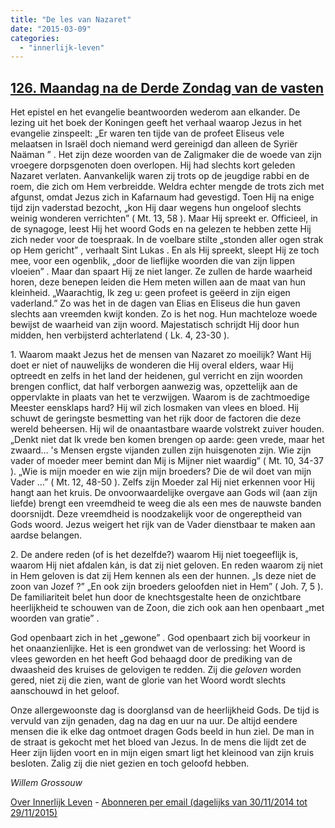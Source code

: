 ```yaml
---
title: "De les van Nazaret"
date: "2015-03-09"
categories: 
  - "innerlijk-leven"
---
```


## [126\. Maandag na de Derde Zondag van de vasten](http://ift.tt/1CSp1CY)

Het epistel en het evangelie beantwoorden wederom aan elkander. De lezing uit het boek der Koningen geeft het verhaal waarop Jezus in het evangelie zinspeelt: „Er waren ten tijde van de profeet Eliseus vele melaatsen in Israël doch niemand werd gereinigd dan alleen de Syriër Naäman ” . Het zijn deze woorden van de Zaligmaker die de woede van zijn vroegere dorpsgenoten doen overlopen. Hij had slechts kort geleden Nazaret verlaten. Aanvankelijk waren zij trots op de jeugdige rabbi en de roem, die zich om Hem verbreidde. Weldra echter mengde de trots zich met afgunst, omdat Jezus zich in Kafarnaum had gevestigd. Toen Hij na enige tijd zijn vaderstad bezocht, „kon Hij daar wegens hun ongeloof slechts weinig wonderen verrichten” ( Mt. 13, 58 ). Maar Hij spreekt er. Officieel, in de synagoge, leest Hij het woord Gods en na gelezen te hebben zette Hij zich neder voor de toespraak. In de voelbare stilte „stonden aller ogen strak op Hem gericht” , verhaalt Sint Lukas . En als Hij spreekt, sleept Hij ze toch mee, voor een ogenblik, „door de lieflijke woorden die van zijn lippen vloeien” . Maar dan spaart Hij ze niet langer. Ze zullen de harde waarheid horen, deze benepen leiden die Hem meten willen aan de maat van hun kleinheid. „Waarachtig, Ik zeg u: geen profeet is geëerd in zijn eigen vaderland.” Zo was het in de dagen van Elias en Eliseus die hun gaven slechts aan vreemden kwijt konden. Zo is het nog. Hun machteloze woede bewijst de waarheid van zijn woord. Majestatisch schrijdt Hij door hun midden, hen verbijsterd achterlatend ( Lk. 4, 23-30 ).

1\. Waarom maakt Jezus het de mensen van Nazaret zo moeilijk? Want Hij doet er niet of nauwelijks de wonderen die Hij overal elders, waar Hij optreedt en zelfs in het land der heidenen, gul verricht en zijn woorden brengen conflict, dat half verborgen aanwezig was, opzettelijk aan de oppervlakte in plaats van het te verzwijgen. Waarom is de zachtmoedige Meester eensklaps hard? Hij wil zich losmaken van vlees en bloed. Hij schuwt de geringste besmetting van het rijk door de factoren die deze wereld beheersen. Hij wil de onaantastbare waarde volstrekt zuiver houden. „Denkt niet dat Ik vrede ben komen brengen op aarde: geen vrede, maar het zwaard… 's Mensen ergste vijanden zullen zijn huisgenoten zijn. Wie zijn vader of moeder meer bemint dan Mij is Mijner niet waardig” ( Mt. 10, 34-37 ). „Wie is mijn moeder en wie zijn mijn broeders? Die de wil doet van mijn Vader …” ( Mt. 12, 48-50 ). Zelfs zijn Moeder zal Hij niet erkennen voor Hij hangt aan het kruis. De onvoorwaardelijke overgave aan Gods wil (aan zijn liefde) brengt een vreemdheid te weeg die als een mes de nauwste banden doorsnijdt. Deze vreemdheid is noodzakelijk voor de ongereptheid van Gods woord. Jezus weigert het rijk van de Vader dienstbaar te maken aan aardse belangen.

2\. De andere reden (of is het dezelfde?) waarom Hij niet toegeeflijk is, waarom Hij niet afdalen kán, is dat zij niet geloven. En reden waarom zij niet in Hem geloven is dat zij Hem kennen als een der hunnen. „Is deze niet de zoon van Jozef ?” „En ook zijn broeders geloofden niet in Hem” ( Joh. 7, 5 ). De familiariteit belet hun door de knechtsgestalte heen de onzichtbare heerlijkheid te schouwen van de Zoon, die zich ook aan hen openbaart „met woorden van gratie” .

God openbaart zich in het „gewone” . God openbaart zich bij voorkeur in het onaanzienlijke. Het is een grondwet van de verlossing: het Woord is vlees geworden en het heeft God behaagd door de prediking van de dwaasheid des kruises de gelovigen te redden. Zij die _geloven_ worden gered, niet zij die zien, want de glorie van het Woord wordt slechts aanschouwd in het geloof.

Onze allergewoonste dag is doorglansd van de heerlijkheid Gods. De tijd is vervuld van zijn genaden, dag na dag en uur na uur. De altijd eendere mensen die ik elke dag ontmoet dragen Gods beeld in hun ziel. De man in de straat is gekocht met het bloed van Jezus. In de mens die lijdt zet de Heer zijn lijden voort en in mijn eigen smart ligt het kleinood van zijn kruis besloten. Zalig zij die niet gezien en toch geloofd hebben.

_Willem Grossouw_

[Over Innerlijk Leven](http://ift.tt/1y6X5mY) - [Abonneren per email (dagelijks van 30/11/2014 tot 29/11/2015)](http://eepurl.com/9P3DT)
